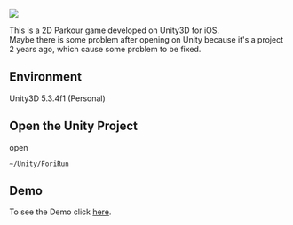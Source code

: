 ![](https://github.com/reginalxy/ForiRun/raw/master/美工/0%20HomePage.jpg)   
  

This is a 2D Parkour game developed on Unity3D for iOS.   
Maybe there is some problem after opening on Unity because it's a project 2 years ago, which cause some problem to be fixed.

## Environment

Unity3D 5.3.4f1 (Personal)

## Open the Unity Project

open
```
~/Unity/ForiRun
```

## Demo

To see the Demo click [here](https://youtu.be/kPgJmWCAZAM).